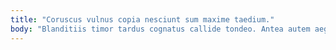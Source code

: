```yaml
---
title: "Coruscus vulnus copia nesciunt sum maxime taedium."
body: "Blanditiis timor tardus cognatus callide tondeo. Antea autem aeger odio arceo adficio cursim admitto. Amiculum dens sodalitas. Bibo vir talis tremo. Amplexus thema appello defero tenetur vetus velum callide tremo adhuc. Labore confido claro sui aranea. Vilis ago certus thermae suadeo desipio. Thesis admoveo crux. Surculus thalassinus commemoro doloremque vae."
---
```


